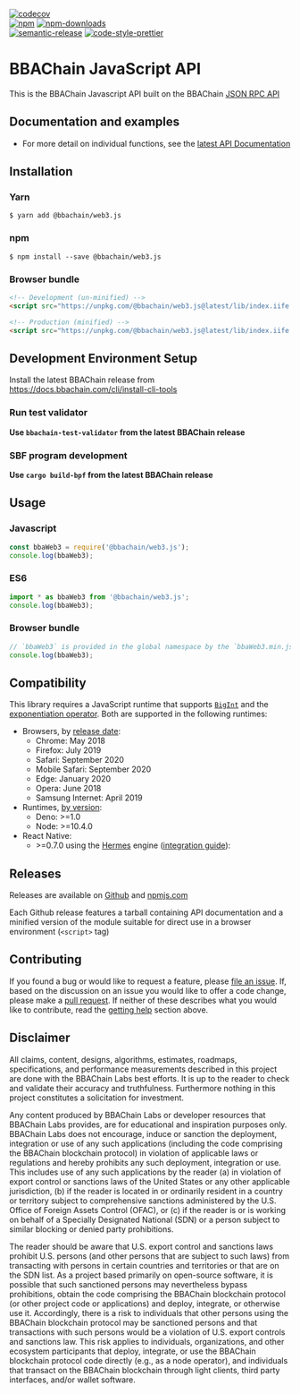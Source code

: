 [![codecov][codecov-image]][codecov-url]
<br>
[![npm][npm-image]][npm-url]
[![npm-downloads][npm-downloads-image]][npm-url]
<br>
[![semantic-release][semantic-release-image]][semantic-release-url]
[![code-style-prettier][code-style-prettier-image]][code-style-prettier-url]

[codecov-image]: https://codecov.io/gh/BTI-Labs/web3.js/branch/master/graph/badge.svg
[codecov-url]: https://codecov.io/gh/BTI-Labs/web3.js
[npm-image]: https://img.shields.io/npm/v/@bbachain/web3.js.svg?style=flat
[npm-downloads-image]: https://img.shields.io/npm/dm/@bbachain/web3.js.svg?style=flat
[npm-url]: https://www.npmjs.com/package/@bbachain/web3.js
[semantic-release-image]: https://img.shields.io/badge/%20%20%F0%9F%93%A6%F0%9F%9A%80-semantic--release-e10079.svg
[semantic-release-url]: https://github.com/semantic-release/semantic-release
[code-style-prettier-image]: https://img.shields.io/badge/code_style-prettier-ff69b4.svg?style=flat-square
[code-style-prettier-url]: https://github.com/prettier/prettier

# BBAChain JavaScript API

This is the BBAChain Javascript API built on the BBAChain [JSON RPC API](https://docs.bbachain.com/apps/jsonrpc-api)

## Documentation and examples

 - For more detail on individual functions, see the [latest API Documentation](https://bti-labs.github.io/web3.js/)

## Installation

### Yarn

```
$ yarn add @bbachain/web3.js
```

### npm

```
$ npm install --save @bbachain/web3.js
```

### Browser bundle

```html
<!-- Development (un-minified) -->
<script src="https://unpkg.com/@bbachain/web3.js@latest/lib/index.iife.js"></script>

<!-- Production (minified) -->
<script src="https://unpkg.com/@bbachain/web3.js@latest/lib/index.iife.min.js"></script>
```

## Development Environment Setup

Install the latest BBAChain release from https://docs.bbachain.com/cli/install-cli-tools

### Run test validator

**Use `bbachain-test-validator` from the latest BBAChain release**

### SBF program development

**Use `cargo build-bpf` from the latest BBAChain release**

## Usage

### Javascript

```js
const bbaWeb3 = require('@bbachain/web3.js');
console.log(bbaWeb3);
```

### ES6

```js
import * as bbaWeb3 from '@bbachain/web3.js';
console.log(bbaWeb3);
```

### Browser bundle

```js
// `bbaWeb3` is provided in the global namespace by the `bbaWeb3.min.js` script bundle.
console.log(bbaWeb3);
```

## Compatibility

This library requires a JavaScript runtime that supports [`BigInt`](https://developer.mozilla.org/en-US/docs/Web/JavaScript/Reference/Global_Objects/BigInt) and the [exponentiation operator](https://developer.mozilla.org/en-US/docs/Web/JavaScript/Reference/Operators/Exponentiation). Both are supported in the following runtimes:

- Browsers, by [release date](https://caniuse.com/bigint):
  - Chrome: May 2018
  - Firefox: July 2019
  - Safari: September 2020
  - Mobile Safari: September 2020
  - Edge: January 2020
  - Opera: June 2018
  - Samsung Internet: April 2019
- Runtimes, [by version](https://developer.mozilla.org/en-US/docs/Web/JavaScript/Reference/Global_Objects/BigInt):
  - Deno: >=1.0
  - Node: >=10.4.0
- React Native:
  - \>=0.7.0 using the [Hermes](https://reactnative.dev/blog/2022/07/08/hermes-as-the-default) engine ([integration guide](https://solanacookbook.com/integrations/react-native.html#how-to-use-solana-web3-js-in-a-react-native-app)):

## Releases

Releases are available on [Github](https://github.com/BTI-Labs/web3.js/releases)
and [npmjs.com](https://www.npmjs.com/package/@bbachain/web3.js)

Each Github release features a tarball containing API documentation and a
minified version of the module suitable for direct use in a browser environment
(`<script>` tag)

## Contributing

If you found a bug or would like to request a feature, please [file an issue](https://github.com/BTI-Labs/web3.js/issues/new).
If, based on the discussion on an issue you would like to offer a code change, please make a [pull request](https://github.com/BTI-Labs/web3.js/compare). If neither of these describes what you would like to contribute, read the [getting help](#getting-help) section above.

## Disclaimer

All claims, content, designs, algorithms, estimates, roadmaps,
specifications, and performance measurements described in this project
are done with the BBAChain Labs best efforts. It is up to
the reader to check and validate their accuracy and truthfulness.
Furthermore nothing in this project constitutes a solicitation for
investment.

Any content produced by BBAChain Labs or developer resources that
BBAChain Labs provides, are for educational and inspiration purposes
only. BBAChain Labs does not encourage, induce or sanction the deployment,
integration or use of any such applications (including the code comprising
the BBAChain blockchain protocol) in violation of applicable laws or
regulations and hereby prohibits any such deployment, integration or use.
This includes use of any such applications by the reader (a) in violation
of export control or sanctions laws of the United States or any other
applicable jurisdiction, (b) if the reader is located in or ordinarily
resident in a country or territory subject to comprehensive sanctions
administered by the U.S. Office of Foreign Assets Control (OFAC), or (c)
if the reader is or is working on behalf of a Specially Designated National
(SDN) or a person subject to similar blocking or denied party
prohibitions.

The reader should be aware that U.S. export control and sanctions laws
prohibit U.S. persons (and other persons that are subject to such laws)
from transacting with persons in certain countries and territories or
that are on the SDN list. As a project based primarily on open-source
software, it is possible that such sanctioned persons may nevertheless
bypass prohibitions, obtain the code comprising the BBAChain blockchain
protocol (or other project code or applications) and deploy, integrate,
or otherwise use it. Accordingly, there is a risk to individuals that
other persons using the BBAChain blockchain protocol may be sanctioned
persons and that transactions with such persons would be a violation of
U.S. export controls and sanctions law. This risk applies to
individuals, organizations, and other ecosystem participants that
deploy, integrate, or use the BBAChain blockchain protocol code directly
(e.g., as a node operator), and individuals that transact on the BBAChain
blockchain through light clients, third party interfaces, and/or wallet
software.
